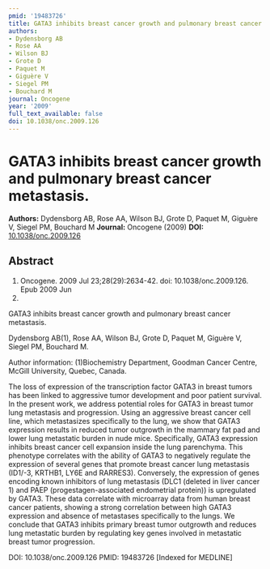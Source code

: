 ```yaml
---
pmid: '19483726'
title: GATA3 inhibits breast cancer growth and pulmonary breast cancer metastasis.
authors:
- Dydensborg AB
- Rose AA
- Wilson BJ
- Grote D
- Paquet M
- Giguère V
- Siegel PM
- Bouchard M
journal: Oncogene
year: '2009'
full_text_available: false
doi: 10.1038/onc.2009.126
---
```


# GATA3 inhibits breast cancer growth and pulmonary breast cancer metastasis.
**Authors:** Dydensborg AB, Rose AA, Wilson BJ, Grote D, Paquet M, Giguère V, Siegel PM, Bouchard M
**Journal:** Oncogene (2009)
**DOI:** [10.1038/onc.2009.126](https://doi.org/10.1038/onc.2009.126)

## Abstract

1. Oncogene. 2009 Jul 23;28(29):2634-42. doi: 10.1038/onc.2009.126. Epub 2009 Jun
 1.

GATA3 inhibits breast cancer growth and pulmonary breast cancer metastasis.

Dydensborg AB(1), Rose AA, Wilson BJ, Grote D, Paquet M, Giguère V, Siegel PM, 
Bouchard M.

Author information:
(1)Biochemistry Department, Goodman Cancer Centre, McGill University, Quebec, 
Canada.

The loss of expression of the transcription factor GATA3 in breast tumors has 
been linked to aggressive tumor development and poor patient survival. In the 
present work, we address potential roles for GATA3 in breast tumor lung 
metastasis and progression. Using an aggressive breast cancer cell line, which 
metastasizes specifically to the lung, we show that GATA3 expression results in 
reduced tumor outgrowth in the mammary fat pad and lower lung metastatic burden 
in nude mice. Specifically, GATA3 expression inhibits breast cancer cell 
expansion inside the lung parenchyma. This phenotype correlates with the ability 
of GATA3 to negatively regulate the expression of several genes that promote 
breast cancer lung metastasis (ID1/-3, KRTHB1, LY6E and RARRES3). Conversely, 
the expression of genes encoding known inhibitors of lung metastasis (DLC1 
(deleted in liver cancer 1) and PAEP (progestagen-associated endometrial 
protein)) is upregulated by GATA3. These data correlate with microarray data 
from human breast cancer patients, showing a strong correlation between high 
GATA3 expression and absence of metastases specifically to the lungs. We 
conclude that GATA3 inhibits primary breast tumor outgrowth and reduces lung 
metastatic burden by regulating key genes involved in metastatic breast tumor 
progression.

DOI: 10.1038/onc.2009.126
PMID: 19483726 [Indexed for MEDLINE]
